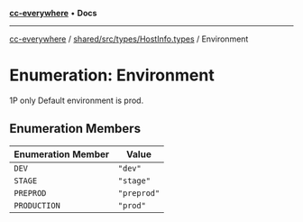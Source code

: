 [**cc-everywhere**](../../../../../index.md) • **Docs**

***

[cc-everywhere](../../../../../index.md) / [shared/src/types/HostInfo.types](../index.md) / Environment

# Enumeration: Environment

1P only
Default environment is prod.

## Enumeration Members

| Enumeration Member | Value |
| ------ | ------ |
| `DEV` | `"dev"` |
| `STAGE` | `"stage"` |
| `PREPROD` | `"preprod"` |
| `PRODUCTION` | `"prod"` |
